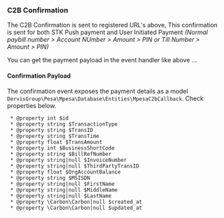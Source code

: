 ### C2B Confirmation

The C2B Confirmation is sent to registered URL's above, 
This confirmation is sent for both STK Push payment and User Initiated Payment _(Normal paybill number > Account NUmber > Amount > PIN or Till Number > Amount  > PIN)_

You can get the payment payload in the event handler like above ...

#### Confirmation Payload

The confirmation event exposes the payment details as a model `DervisGroup\Pesa\Mpesa\Database\Entities\MpesaC2bCallback`.
Check properties below.

```
 * @property int $id
 * @property string $TransactionType
 * @property string $TransID
 * @property string $TransTime
 * @property float $TransAmount
 * @property int $BusinessShortCode
 * @property string $BillRefNumber
 * @property string|null $InvoiceNumber
 * @property string|null $ThirdPartyTransID
 * @property float $OrgAccountBalance
 * @property string $MSISDN
 * @property string|null $FirstName
 * @property string|null $MiddleName
 * @property string|null $LastName
 * @property \Carbon\Carbon|null $created_at
 * @property \Carbon\Carbon|null $updated_at
```
